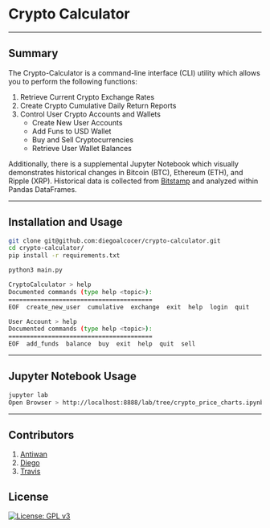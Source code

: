 # Crypto Calculator

---

## Summary

The Crypto-Calculator is a command-line interface (CLI) utility which allows you to perform the following functions:

1. Retrieve Current Crypto Exchange Rates
2. Create Crypto Cumulative Daily Return Reports 
3. Control User Crypto Accounts and Wallets
   - Create New User Accounts
   - Add Funs to USD Wallet
   - Buy and Sell Cryptocurrencies
   - Retrieve User Wallet Balances

Additionally, there is a supplemental Jupyter Notebook which visually demonstrates historical changes in Bitcoin (BTC), Ethereum (ETH), and Ripple (XRP).  Historical data is collected from [Bitstamp](https://www.bitstamp.net) and analyzed within Pandas DataFrames.

---

## Installation and Usage

```sh
git clone git@github.com:diegoalcocer/crypto-calculator.git
cd crypto-calculator/
pip install -r requirements.txt
```

```sh
python3 main.py

CryptoCalculator > help
Documented commands (type help <topic>):
========================================
EOF  create_new_user  cumulative  exchange  exit  help  login  quit

User Account > help
Documented commands (type help <topic>):
========================================
EOF  add_funds  balance  buy  exit  help  quit  sell
```

---

## Jupyter Notebook Usage

```sh
jupyter lab
Open Browser > http://localhost:8888/lab/tree/crypto_price_charts.ipynb
```

---

## Contributors

1. [Antiwan](https://github.com/admaxwell)
2. [Diego](https://github.com/diegoalcocer)
3. [Travis](https://github.com/travispeska)

## License

[![License: GPL v3](https://img.shields.io/badge/License-GPLv3-blue.svg)](https://www.gnu.org/licenses/gpl-3.0)
